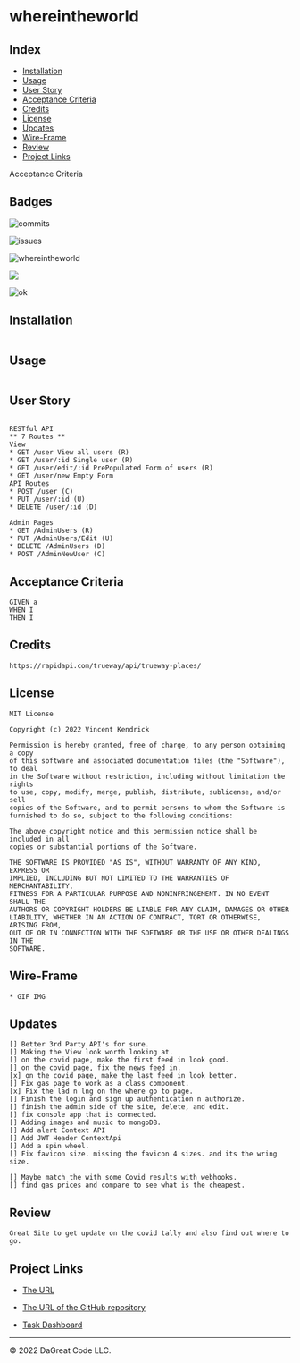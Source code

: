 # whereintheworld

## Index
- [Installation](#installation)
- [Usage](#usage)
- [User Story](#user-story)
- [Acceptance Criteria](#acceptance-criteria)
- [Credits](#credits)
- [License](#license)
- [Updates](#updates)
- [Wire-Frame](#wire-frame)
- [Review](#review)
- [Project Links](#project-links)

Acceptance Criteria

## Badges

![commits](https://img.shields.io/github/commit-activity/y/dagreatcode/whereintheworld)

![issues](https://img.shields.io/github/issues-pr-raw/dagreatcode/whereintheworld?style=plastic)

![whereintheworld](https://img.shields.io/github/languages/top/dagreatcode/whereintheworld)

![](https://img.shields.io/static/v1?label=www.&message=covid-way&color=green)

![ok](https://img.shields.io/github/license/dagreatcode/whereintheworld)


## Installation

```

```

## Usage

```

```

## User Story

```

RESTful API
** 7 Routes **
View
* GET /user View all users (R)
* GET /user/:id Single user (R)
* GET /user/edit/:id PrePopulated Form of users (R)
* GET /user/new Empty Form
API Routes
* POST /user (C)
* PUT /user/:id (U)
* DELETE /user/:id (D)

Admin Pages
* GET /AdminUsers (R)
* PUT /AdminUsers/Edit (U)
* DELETE /AdminUsers (D)
* POST /AdminNewUser (C)

```

## Acceptance Criteria

```
GIVEN a
WHEN I
THEN I
```

## Credits

```
https://rapidapi.com/trueway/api/trueway-places/

```

## License

```
MIT License

Copyright (c) 2022 Vincent Kendrick

Permission is hereby granted, free of charge, to any person obtaining a copy
of this software and associated documentation files (the "Software"), to deal
in the Software without restriction, including without limitation the rights
to use, copy, modify, merge, publish, distribute, sublicense, and/or sell
copies of the Software, and to permit persons to whom the Software is
furnished to do so, subject to the following conditions:

The above copyright notice and this permission notice shall be included in all
copies or substantial portions of the Software.

THE SOFTWARE IS PROVIDED "AS IS", WITHOUT WARRANTY OF ANY KIND, EXPRESS OR
IMPLIED, INCLUDING BUT NOT LIMITED TO THE WARRANTIES OF MERCHANTABILITY,
FITNESS FOR A PARTICULAR PURPOSE AND NONINFRINGEMENT. IN NO EVENT SHALL THE
AUTHORS OR COPYRIGHT HOLDERS BE LIABLE FOR ANY CLAIM, DAMAGES OR OTHER
LIABILITY, WHETHER IN AN ACTION OF CONTRACT, TORT OR OTHERWISE, ARISING FROM,
OUT OF OR IN CONNECTION WITH THE SOFTWARE OR THE USE OR OTHER DEALINGS IN THE
SOFTWARE.
```

## Wire-Frame

```
* GIF IMG
```

## Updates

```
[] Better 3rd Party API's for sure.
[] Making the View look worth looking at.
[] on the covid page, make the first feed in look good.
[] on the covid page, fix the news feed in.
[x] on the covid page, make the last feed in look better.
[] Fix gas page to work as a class component.
[x] Fix the lad n lng on the where go to page.
[] Finish the login and sign up authentication n authorize.
[] finish the admin side of the site, delete, and edit.
[] fix console app that is connected.
[] Adding images and music to mongoDB.
[] Add alert Context API
[] Add JWT Header ContextApi
[] Add a spin wheel.
[] Fix favicon size. missing the favicon 4 sizes. and its the wring size.

[] Maybe match the with some Covid results with webhooks.
[] find gas prices and compare to see what is the cheapest.
```

## Review

```
Great Site to get update on the covid tally and also find out where to go.
```

## Project Links

- [The URL](https://whereintheworld34.herokuapp.com/)

- [The URL of the GitHub repository](https://github.com/dagreatcode/whereintheworld)

- [Task Dashboard](https://trello.com/b/b6Ym0v6u/no-covid-low-gas)

---

© 2022 DaGreat Code LLC.
